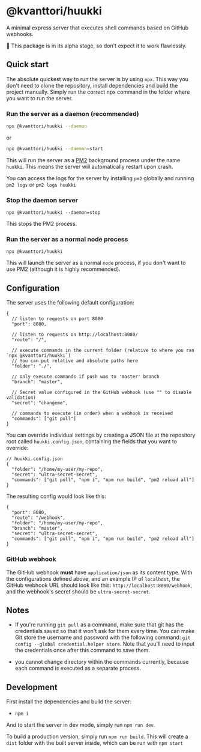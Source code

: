 # @kvanttori/huukki

A minimal express server that executes shell commands based on GitHub webhooks.

🚧 This package is in its alpha stage, so don't expect it to work flawlessly.

## Quick start

The absolute quickest way to run the server is by using `npx`. This way you don't need to clone the repository, install dependencies and build the project manually. Simply run the correct npx command in the folder where you want to run the server.

### Run the server as a daemon (recommended)

```bash
npx @kvanttori/huukki --daemon
```

or

```bash
npx @kvanttori/huukki --daemon=start
```

This will run the server as a [PM2](https://pm2.keymetrics.io/) background process under the name `huukki`. This means the server will automatically restart upon crash.

You can access the logs for the server by installing `pm2` globally and running `pm2 logs` or `pm2 logs huukki`

### Stop the daemon server

`npx @kvanttori/huukki --daemon=stop`

This stops the PM2 process.

### Run the server as a normal node process

`npx @kvanttori/huukki`

This will launch the server as a normal `node` process, if you don't want to use PM2 (although it is highly recommended).

## Configuration

The server uses the following default configuration:

```jsonc
{
  // listen to requests on port 8080
  "port": 8080,

  // listen to requests on http://localhost:8080/
  "route": "/",

  // execute commands in the current folder (relative to where you ran `npx @kvanttori/huukki`)
  // You can put relative and absolute paths here
  "folder": "./",

  // only execute commands if push was to 'master' branch
  "branch": "master",

  // Secret value configured in the GitHub webhook (use "" to disable validation)
  "secret": "changeme",

  // commands to execute (in order) when a webhook is received
  "commands": ["git pull"]
}
```

You can override individual settings by creating a JSON file at the repository root called `huukki.config.json`, containing the fields that you want to override:

```jsonc
// huukki.config.json
{
  "folder": "/home/my-user/my-repo",
  "secret": "ultra-secret-secret",
  "commands": ["git pull", "npm i", "npm run build", "pm2 reload all"]
}
```

The resulting config would look like this:

```jsonc
{
  "port": 8080,
  "route": "/webhook",
  "folder": "/home/my-user/my-repo",
  "branch": "master",
  "secret": "ultra-secret-secret",
  "commands": ["git pull", "npm i", "npm run build", "pm2 reload all"]
}
```

### GitHub webhook

The GitHub webhook **must** have `application/json` as its content type. With the configurations defined above, and an example IP of `localhost`, the GitHub webhook URL should look like this: `http://localhost:8080/webhook`, and the webhook's secret should be `ultra-secret-secret`.

## Notes

- If you're running `git pull` as a command, make sure that git has the credentials saved so that it won't ask for them every time. You can make Git store the username and password with the following command: `git config --global credential.helper store`. Note that you'll need to input the credentials once after this command to save them.

- you cannot change directory within the commands currently, because each command is executed as a separate process.

## Development

First install the dependencies and build the server:

- `npm i`

And to start the server in dev mode, simply run `npm run dev`.

To build a production version, simply run `npm run build`.
This will create a `dist` folder with the built server inside, which can be run with `npm start`
